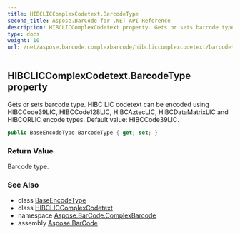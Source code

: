 ```yaml
---
title: HIBCLICComplexCodetext.BarcodeType
second_title: Aspose.BarCode for .NET API Reference
description: HIBCLICComplexCodetext property. Gets or sets barcode type. HIBC LIC codetext can be encoded using HIBCCode39LIC HIBCCode128LIC HIBCAztecLIC HIBCDataMatrixLIC and HIBCQRLIC encode types. Default value HIBCCode39LIC
type: docs
weight: 10
url: /net/aspose.barcode.complexbarcode/hibcliccomplexcodetext/barcodetype/
---
```

## HIBCLICComplexCodetext.BarcodeType property

Gets or sets barcode type. HIBC LIC codetext can be encoded using HIBCCode39LIC, HIBCCode128LIC, HIBCAztecLIC, HIBCDataMatrixLIC and HIBCQRLIC encode types. Default value: HIBCCode39LIC.

```csharp
public BaseEncodeType BarcodeType { get; set; }
```

### Return Value

Barcode type.

### See Also

* class [BaseEncodeType](../../../aspose.barcode.generation/baseencodetype/)
* class [HIBCLICComplexCodetext](../)
* namespace [Aspose.BarCode.ComplexBarcode](../../../aspose.barcode.complexbarcode/)
* assembly [Aspose.BarCode](../../../)


